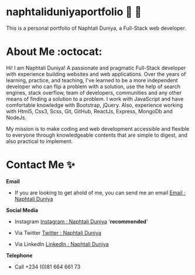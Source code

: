 # naphtaliduniyaportfolio :rocket: :metal:

This is a personal portfolio of Naphtali Duniya, a Full-Stack web developer.

# About Me :octocat:

Hi! I am Naphtali Duniya! A passionate and pragmatic Full-Stack developer with experience building websites and web applications. Over the years of learning, practice, and teaching, I've learned to be a more independent developer who can flip a problem with a solution, use the help of search engines, stack overflow, team of developers, communities and any other means of finding a solution to a problem. I work with JavaScript and have comfortable knowledge with Bootstrap, jQuery. Also, experience working with Html5, Css3, Scss, Git, GitHub, ReactJs, Express, MongoDb and NodeJs.

My mission is to make coding and web development accessible and flexible to everyone through knowledgeable contents that are simple to digest, and also practical to implement.

# Contact Me :sparkles:

**Email**

- If you are looking to get ahold of me, you can send me an email [Email : Naphtali Duniya](mailto:naphtaliduniya2@gmail.com)

**Social Media**

- Instagram [Instagram : Naphtali Duniya](https://www.instagram.com/_kouqhar) '**recommended**'

* Via Twitter [Twitter : Naphtali Duniya](https://twitter.com/kouqhar)

* Via LinkedIn [LinkedIn : Naphtali Duniya](https://www.linkedin.com/in/kouqhar)

**Telephone**

- Call +234 (0)81 664 661 73
